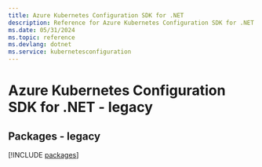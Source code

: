 ```yaml
---
title: Azure Kubernetes Configuration SDK for .NET
description: Reference for Azure Kubernetes Configuration SDK for .NET
ms.date: 05/31/2024
ms.topic: reference
ms.devlang: dotnet
ms.service: kubernetesconfiguration
---
```

# Azure Kubernetes Configuration SDK for .NET - legacy
## Packages - legacy
[!INCLUDE [packages](kubernetes-configuration-index.md)]